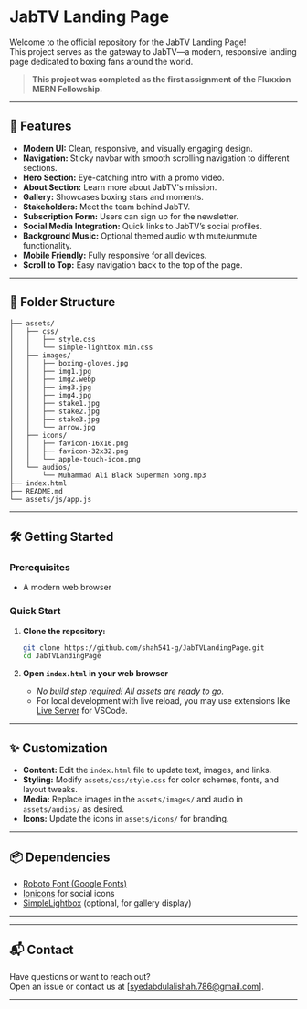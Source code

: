 # JabTV Landing Page

Welcome to the official repository for the JabTV Landing Page!  
This project serves as the gateway to JabTV—a modern, responsive landing page dedicated to boxing fans around the world.

> **This project was completed as the first assignment of the Fluxxion MERN Fellowship.**

---

## 🚀 Features

- **Modern UI:** Clean, responsive, and visually engaging design.
- **Navigation:** Sticky navbar with smooth scrolling navigation to different sections.
- **Hero Section:** Eye-catching intro with a promo video.
- **About Section:** Learn more about JabTV's mission.
- **Gallery:** Showcases boxing stars and moments.
- **Stakeholders:** Meet the team behind JabTV.
- **Subscription Form:** Users can sign up for the newsletter.
- **Social Media Integration:** Quick links to JabTV’s social profiles.
- **Background Music:** Optional themed audio with mute/unmute functionality.
- **Mobile Friendly:** Fully responsive for all devices.
- **Scroll to Top:** Easy navigation back to the top of the page.

---

## 📂 Folder Structure

```
├── assets/
│   ├── css/
│   │   ├── style.css
│   │   └── simple-lightbox.min.css
│   ├── images/
│   │   ├── boxing-gloves.jpg
│   │   ├── img1.jpg
│   │   ├── img2.webp
│   │   ├── img3.jpg
│   │   ├── img4.jpg
│   │   ├── stake1.jpg
│   │   ├── stake2.jpg
│   │   ├── stake3.jpg
│   │   └── arrow.jpg
│   ├── icons/
│   │   ├── favicon-16x16.png
│   │   ├── favicon-32x32.png
│   │   └── apple-touch-icon.png
│   └── audios/
│       └── Muhammad Ali Black Superman Song.mp3
├── index.html
├── README.md
└── assets/js/app.js
```

---

## 🛠️ Getting Started

### Prerequisites

- A modern web browser

### Quick Start

1. **Clone the repository:**
   ```bash
   git clone https://github.com/shah541-g/JabTVLandingPage.git
   cd JabTVLandingPage
   ```

2. **Open `index.html` in your web browser**

   - _No build step required! All assets are ready to go._
   - For local development with live reload, you may use extensions like [Live Server](https://marketplace.visualstudio.com/items?itemName=ritwickdey.LiveServer) for VSCode.

---

## ✨ Customization

- **Content:** Edit the `index.html` file to update text, images, and links.
- **Styling:** Modify `assets/css/style.css` for color schemes, fonts, and layout tweaks.
- **Media:** Replace images in the `assets/images/` and audio in `assets/audios/` as desired.
- **Icons:** Update the icons in `assets/icons/` for branding.

---

## 📦 Dependencies

- [Roboto Font (Google Fonts)](https://fonts.google.com/specimen/Roboto)
- [Ionicons](https://ionic.io/ionicons) for social icons
- [SimpleLightbox](https://simplelightbox.com/) (optional, for gallery display)


---


---

## 📬 Contact

Have questions or want to reach out?  
Open an issue or contact us at [syedabdulalishah.786@gmail.com].

---
